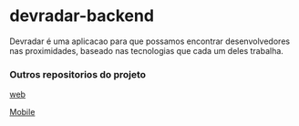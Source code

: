 # devradar-backend

Devradar é uma aplicacao para que possamos encontrar desenvolvedores nas proximidades, baseado nas tecnologias que cada um deles trabalha.

### Outros repositorios do projeto

[ web ](https://github.com/arlenmendes/devradar-web.git)

[ Mobile ](https://github.com/arlenmendes/devradar-mobile.git)
